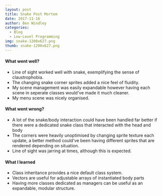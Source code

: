 ```yaml
---
layout: post
title: Snake Post Mortem
date: 2017-11-16
author: Ben Windley
categories:
  - Blog
  - Low-Level Programming
img: snake-1200x627.png
thumb: snake-1200x627.png
---
```


#### What went well?
- Line of sight worked well with snake, exemplifying the sense of claustrophobia.
- The changing snake corner sprites added a nice feel of fluidity.
- My scene management was easily expandable however having each scene in seperate classes would've made it much cleaner.
- My menu scene was nicely organised.

#### What went wrong?
- A lot of the snake/body interaction could have been handled far better if there were a dedicated snake class that interacted with the head and body
- The corners were heavily unoptimised by changing sprite texture each update, a better method could've been having different sprites that are rendered depending on situation.
- Line of sight was jarring at times, although this is expected.

#### What I learned
- Class inheritance provides a nice default class system.
- Vectors are useful for adjustable arrays of instantiated body parts
- Having more classes dedicated as managers can be useful as an expandable, modular structure.
